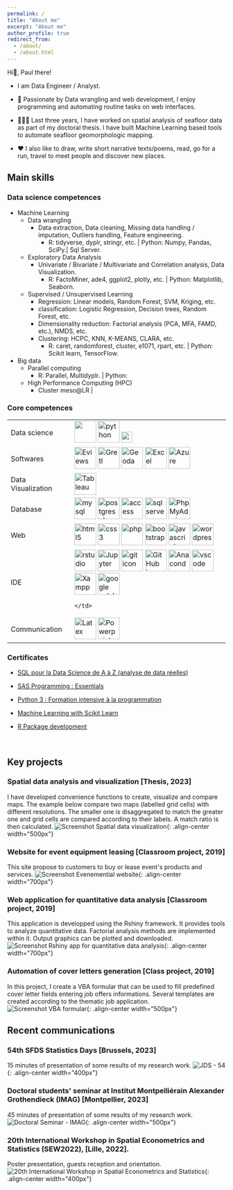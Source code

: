 ```yaml
---
permalink: /
title: "About me"
excerpt: "About me"
author_profile: true
redirect_from: 
  - /about/
  - /about.html
---
```


Hi👋, Paul there!

- I am Data Engineer / Analyst. 

- 🔭 Passionate by Data wrangling and web development, I enjoy programming and automating routine tasks on web interfaces.

- 👨🏻‍💻 Last three years, I have worked on spatial analysis of seafloor data as part of my doctoral thesis. I have built Machine Learning based tools to automate seafloor geomorphologic mapping.

- ❤️ I also like to draw, write short narrative texts/poems, read, go for a run, travel to meet people and discover new places.

## Main skills

### Data science competences

+ Machine Learning 
  - Data wrangling​
     - Data extraction, Data cleaning, Missing data handling / imputation, Outliers handling, Feature engineering.
        - R: tidyverse, dyplr, stringr, etc. | Python: Numpy, Pandas, SciPy.| Sql Server.
  - Exploratory Data Analysis
     - Univariate / Bivariate / Multivariate and Correlation analysis, Data Visualization.​
        - R: FactoMiner, ade4, ggplot2, plotly, etc. | Python: Matplotlib, Seaborn.
  - Supervised / Unsupervised Learning
     - Regression: Linear models, Random Forest, SVM, Kriging, etc.
     - classification: Logistic Regression, Decision trees, Random Forest, etc.
     - Dimensionality reduction: Factorial analysis (PCA, MFA, FAMD, etc.), NMDS, etc.
     - Clustering: HCPC, KNN, K-MEANS, CLARA, etc. 
        - R: caret, randomforest, cluster, e1071, rpart, etc. | Python: Scikit learn, TensorFlow.
+ Big data​
  - Parallel computing​
       - R: Parallel, Multidyplr​. | Python:
  - High Performance Computing (HPC)​
       - Cluster meso@LR | 
         

### Core competences

<table>
<tbody>
<tr>
    <td>Data science</td>
    <td>
        <img src="https://cdn.jsdelivr.net/gh/devicons/devicon/icons/r/r-original.svg" width="50" height="50"/>
        <img src="https://raw.githubusercontent.com/devicons/devicon/master/icons/python/python-original.svg" alt="python" width="50" height="50"/>
        <img src="https://github.com/latsouckfaye/faye-paul.github.io/blob/master/images/sas.svg?raw=true" alt="sas" width="25" height="25"/>
    </td>
</tr>

<tr>
    <td>Softwares</td>
    <td>
        <img src="https://github.com/latsouckfaye/faye-paul.github.io/blob/master/images/EViews.png?raw=true" alt="Eviews" width="50" height="50"/>
        <img src="https://github.com/latsouckfaye/faye-paul.github.io/blob/master/images/Gretl.png?raw=true" alt="Gretl" width="50" height="50"/>
        <img src="https://github.com/latsouckfaye/faye-paul.github.io/blob/master/images/Geoda.png?raw=true" alt="Geoda" width="50" height="50"/>
        <img src="https://github.com/latsouckfaye/faye-paul.github.io/blob/master/images/Excel.png?raw=true" alt="Excel" width="50" height="50"/>
        <img src="https://raw.githubusercontent.com/devicons/devicon/master/icons/azure/azure-original-wordmark.svg" alt="Azure" width="50" height="50"/>
    </td>
</tr>

<tr>
    <td>Data Visualization</td>
    <td>
        <img src="https://github.com/latsouckfaye/faye-paul.github.io/blob/master/images/tableau.jpg?raw=true" alt="Tableau" width="50" height="50"/>
    </td>
</tr>

<tr>
<td>Database</td>
    <td>
        <img src="https://raw.githubusercontent.com/devicons/devicon/master/icons/mysql/mysql-original-wordmark.svg" alt="mysql" width="50" height="50"/>
        <img src='https://raw.githubusercontent.com/devicons/devicon/master/icons/postgresql/postgresql-original.svg' alt='postgresql' width="50" height="50" />
        <img src="https://github.com/latsouckfaye/faye-paul.github.io/blob/master/images/access.png?raw=true" alt="access" width="50" height="50"/>
        <img src="https://github.com/latsouckfaye/faye-paul.github.io/blob/master/images/sqlserver.svg?raw=true" alt="sqlserver" width="50" height="50"/>
        <img src="https://github.com/latsouckfaye/faye-paul.github.io/blob/master/images/PhpMyAdmin.png?raw=true" alt="PhpMyAdmin" width="50" height="50"/>
    </td>
</tr>
<tr>
    <td>Web</td>
    <td>
        <img src="https://raw.githubusercontent.com/devicons/devicon/master/icons/html5/html5-original-wordmark.svg" alt="html5" width="50" height="50" /> 
        <img src="https://raw.githubusercontent.com/devicons/devicon/master/icons/css3/css3-original-wordmark.svg" alt="css3" width="50" height="50" /> 
        <img src="https://raw.githubusercontent.com/devicons/devicon/master/icons/php/php-original.svg" alt="php" width="50" height="50"/> 
        <img src="https://raw.githubusercontent.com/devicons/devicon/master/icons/bootstrap/bootstrap-plain-wordmark.svg" alt="bootstrap" width="50" height="50" /> 
        <img src="https://raw.githubusercontent.com/devicons/devicon/master/icons/javascript/javascript-original.svg" alt="javascript" width="50" height="50"/>
        <img src="https://raw.githubusercontent.com/devicons/devicon/master/icons/wordpress/wordpress-original.svg" alt="wordpress" width="50" height="50"/>
    </td>
</tr>
<tr>
    <td>IDE</td>
    <td>
        <img src="https://github.com/devicons/devicon/blob/master/icons/rstudio/rstudio-original.svg?raw=true" alt="rstudio" width="50" height="50"/>
        <img src="https://raw.githubusercontent.com/devicons/devicon/master/icons/jupyter/jupyter-original-wordmark.svg" alt="Jupyter" width="50" height="50"/>
        <img src='https://raw.githubusercontent.com/devicons/devicon/master/icons/git/git-original.svg' alt='git icon' width="50" height="50" />
        <img src='https://raw.githubusercontent.com/devicons/devicon/master/icons/github/github-original.svg' alt='GitHub icon' width="50" height="50"/>
        <img src='https://raw.githubusercontent.com/devicons/devicon/master/icons/anaconda/anaconda-original.svg' alt='Anaconda' width="50" height="50"/>
        <img src='https://raw.githubusercontent.com/devicons/devicon/master/icons/vscode/vscode-original.svg' alt='vscode' width="50" height="50"/>
        <img src="https://github.com/latsouckfaye/faye-paul.github.io/blob/master/images/xampp.png?raw=true" alt='Xampp' width="50" height="50"/>
        <img src="https://github.com/latsouckfaye/faye-paul.github.io/blob/master/images/GoogleColab.png?raw=true" alt='google colab' width="50" height="50"/>
        
    </td>
</tr>
<tr>
    <td>Communication</td>
    <td>
        <img src="https://github.com/latsouckfaye/faye-paul.github.io/blob/master/images/LaTeX.png?raw=true" alt="Latex" width="50" height="50"/>
        <img src="https://github.com/latsouckfaye/faye-paul.github.io/blob/master/images/powerpoint.png?raw=true" alt="Powerpoint" width="50" height="50"/>
    </td>
</tr>
</tbody>
</table>

### Certificates 

+ [SQL pour la Data Science de A à Z (analyse de data réelles)](https://www.udemy.com/share/101uky3@BfgbUp39JbQhqc74XinDrco7_aIppr_KtVYXYI7vntQCCh85tv_BQlUFXzt4e3wP/)

+ [SAS Programming : Essentials](https://www.youracclaim.com/badges/d7723949-77c3-4e2a-a5cc-c36af5a7dbbe/public_url)

+ [Python 3 : Formation intensive à la programmation​](https://udemy.com/certificate/UC-be63f4ca-6da8-44f4-8690-d2d559326d07)

+ [Machine Learning with Scikit Learn​](https://github.com/latsouckfaye/faye-paul.github.io/blob/master/files/MLscikitLearn.pdf)

+ [R Package development​](https://github.com/latsouckfaye/faye-paul.github.io/blob/master/files/Attestation_Formation_RdevPkg.pdf)

​
## Key projects

### Spatial data analysis and visualization [Thesis, 2023]

I have developed convenience functions to create, visualize and compare maps. The example below compare two maps (labelled grid cells) with different resolutions. The smaller one is disaggregated to match the greater one and grid cells are compared according to their labels. A match ratio is then calculated.
![Screenshot Spatial data visualization](https://github.com/latsouckfaye/faye-paul.github.io/blob/master/images/Mapmorph.png?raw=true){: .align-center width="500px"}


### Website for event equipment leasing [Classroom project, 2019]
This site propose to customers to buy or lease event's products and services. 
![Screenshot Evenemential website](https://github.com/latsouckfaye/faye-paul.github.io/blob/master/images/Bobazar.png?raw=true){: .align-center width="700px"}


### Web application for quantitative data analysis [Classroom project, 2019]
This application is developped using the Rshiny framework. It provides tools to analyze quantitative data. Factorial analysis methods are implemented within it. Output graphics can be plotted and downloaded.
![Screenshot Rshiny app for quantitative data analysis](https://github.com/latsouckfaye/faye-paul.github.io/blob/master/images/shiny.png?raw=true){: .align-center width="700px"}


### Automation of cover letters generation [Class project, 2019]
In this project, I create a VBA formular that can be used to fill predefined cover letter fields entering job offers informations. Several templates are created according to the thematic job application. 
![Screenshot VBA formular](https://github.com/latsouckfaye/faye-paul.github.io/blob/master/images/vbaproject.png?raw=true){: .align-center width="500px"}

## Recent communications

### 54th SFDS Statistics Days [Brussels, 2023] 
15 minutes of presentation of some results of my research work. 
![JDS - 54](https://github.com/latsouckfaye/faye-paul.github.io/blob/master/images/JDS54.png?raw=true){: .align-center width="400px"}

### Doctoral students' seminar at Institut Montpelliérain Alexander Grothendieck (IMAG) [Montpellier, 2023]
45 minutes of presentation of some results of my research work. 
![Doctoral Seminar - IMAG](https://github.com/latsouckfaye/faye-paul.github.io/blob/master/images/SemDoc.png?raw=true){: .align-center width="500px"}

### 20th International Workshop in Spatial Econometrics and Statistics (SEW2022), [Lille, 2022].
Poster presentation, guests reception and orientation.
![20th International Workshop in Spatial Econometrics and Statistics](https://github.com/latsouckfaye/faye-paul.github.io/blob/master/images/posterSEW.png?raw=true){: .align-center width="400px"}










